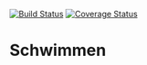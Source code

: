 [![Build Status](https://travis-ci.org/TimSchober/Schwimmen.svg?branch=master)](https://travis-ci.org/TimSchober/Schwimmen)
[![Coverage Status](https://coveralls.io/repos/github/TimSchober/Schwimmen/badge.svg?branch=master)](https://coveralls.io/github/TimSchober/Schwimmen?branch=master)
# Schwimmen
